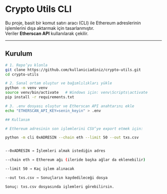 # Crypto Utils CLI

Bu proje, basit bir komut satırı aracı (CLI) ile Ethereum adreslerinin işlemlerini dışa aktarmak için tasarlanmıştır.  
Veriler **Etherscan API** kullanılarak çekilir.

---

## Kurulum

```bash
# 1. Repo’yu klonla
git clone https://github.com/kullaniciadiniz/crypto-utils.git
cd crypto-utils

# 2. Sanal ortam oluştur ve bağımlılıkları yükle
python -m venv venv
source venv/bin/activate   # Windows için: venv\Scripts\activate
pip install -r requirements.txt

# 3. .env dosyası oluştur ve Etherscan API anahtarını ekle
echo "ETHERSCAN_API_KEY=senin_keyin" > .env

## Kullanım

# Ethereum adresinin son işlemlerini CSV’ye export etmek için:

python -m cli 0xADRESIN --chain eth --limit 50 --out txs.csv


--0xADRESIN → İşlemleri almak istediğin adres

--chain eth → Ethereum ağı (ileride başka ağlar da eklenebilir)

--limit 50 → Kaç işlem alınacak

--out txs.csv → Sonuçların kaydedileceği dosya

Sonuç: txs.csv dosyasında işlemleri görebilirsin.
